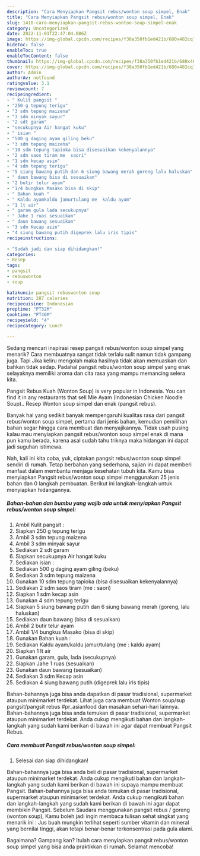 ```yaml
---
description: "Cara Menyiapkan Pangsit rebus/wonton soup simpel, Enak"
title: "Cara Menyiapkan Pangsit rebus/wonton soup simpel, Enak"
slug: 1410-cara-menyiapkan-pangsit-rebus-wonton-soup-simpel-enak
category: Uncategorized
date: 2022-11-01T22:47:04.086Z
image: https://img-global.cpcdn.com/recipes/f38a350fb1ed421b/680x482cq70/pangsit-rebuswonton-soup-simpel-foto-resep-utama.jpg
hideToc: false
enableToc: true
enableTocContent: false
thumbnail: https://img-global.cpcdn.com/recipes/f38a350fb1ed421b/680x482cq70/pangsit-rebuswonton-soup-simpel-foto-resep-utama.jpg
cover: https://img-global.cpcdn.com/recipes/f38a350fb1ed421b/680x482cq70/pangsit-rebuswonton-soup-simpel-foto-resep-utama.jpg
author: Admin
authorAv: notfound
ratingvalue: 3.1
reviewcount: 7
recipeingredient:
- " Kulit pangsit "
- "250 g tepung terigu"
- "3 sdm tepung maizena"
- "3 sdm minyak sayur"
- "2 sdt garam"
- "secukupnya Air hangat kuku"
- " isian "
- "500 g daging ayam giling beku"
- "3 sdm tepung maizena"
- "10 sdm tepung tapioka bisa disesuaikan kekenyalannya"
- "2 sdm saos tiram me  saori"
- "1 sdm kecap asin"
- "4 sdm tepung terigu"
- "5 siung bawang putih dan 6 siung bawang merah goreng lalu haluskan"
- " daun bawang bisa di sesuaikan"
- "2 butir telur ayam"
- "1/4 bungkus Masako bisa di skip"
- " Bahan kuah "
- " Kaldu ayamkaldu jamurtulang me  kaldu ayam"
- "1 lt air"
- " garam gula lada secukupnya"
- " Jahe 1 ruas sesuaikan"
- " daun bawang sesuaikan"
- "3 sdm Kecap asin"
- "4 siung bawang putih digeprek lalu iris tipis"
recipeinstructions:

- "Sudah jadi dan siap dihidangkan!"
categories:
- Resep
tags:
- pangsit
- rebuswonton
- soup

katakunci: pangsit rebuswonton soup 
nutrition: 287 calories
recipecuisine: Indonesian
preptime: "PT32M"
cooktime: "PT46M"
recipeyield: "4"
recipecategory: Lunch

---
```



Sedang mencari inspirasi resep pangsit rebus/wonton soup simpel yang menarik? Cara membuatnya sangat tidak terlalu sulit namun tidak gampang juga. Tapi Jika keliru mengolah maka hasilnya tidak akan memuaskan dan bahkan tidak sedap. Padahal pangsit rebus/wonton soup simpel yang enak selayaknya memiliki aroma dan cita rasa yang mampu memancing selera kita.


Pangsit Rebus Kuah (Wonton Soup) is very popular in Indonesia. You can find it in any restaurants that sell Mie Ayam (Indonesian Chicken Noodle Soup).. Resep Wonton soup simpel dan enak (pangsit rebus).

Banyak hal yang sedikit banyak mempengaruhi kualitas rasa dari pangsit rebus/wonton soup simpel, pertama dari jenis bahan, kemudian pemilihan bahan segar hingga cara membuat dan menyajikannya. Tidak usah pusing kalau mau menyiapkan pangsit rebus/wonton soup simpel enak di mana pun kamu berada, karena asal sudah tahu triknya maka hidangan ini dapat jadi suguhan istimewa.


Nah, kali ini kita coba, yuk, ciptakan pangsit rebus/wonton soup simpel sendiri di rumah. Tetap berbahan yang sederhana, sajian ini dapat memberi manfaat dalam membantu menjaga kesehatan tubuh kita. Kamu bisa menyiapkan Pangsit rebus/wonton soup simpel menggunakan 25 jenis bahan dan 0 langkah pembuatan. Berikut ini langkah-langkah untuk menyiapkan hidangannya.

<!--inarticleads1-->

##### Bahan-bahan dan bumbu yang wajib ada untuk menyiapkan Pangsit rebus/wonton soup simpel:

1. Ambil  Kulit pangsit :
1. Siapkan 250 g tepung terigu
1. Ambil 3 sdm tepung maizena
1. Ambil 3 sdm minyak sayur
1. Sediakan 2 sdt garam
1. Siapkan secukupnya Air hangat kuku
1. Sediakan  isian :
1. Sediakan 500 g daging ayam giling (beku)
1. Sediakan 3 sdm tepung maizena
1. Gunakan 10 sdm tepung tapioka (bisa disesuaikan kekenyalannya)
1. Sediakan 2 sdm saos tiram (me : saori)
1. Siapkan 1 sdm kecap asin
1. Gunakan 4 sdm tepung terigu
1. Siapkan 5 siung bawang putih dan 6 siung bawang merah (goreng, lalu haluskan)
1. Sediakan  daun bawang (bisa di sesuaikan)
1. Ambil 2 butir telur ayam
1. Ambil 1/4 bungkus Masako (bisa di skip)
1. Gunakan  Bahan kuah :
1. Sediakan  Kaldu ayam/kaldu jamur/tulang (me : kaldu ayam)
1. Siapkan 1 lt air
1. Gunakan  garam, gula, lada (secukupnya)
1. Siapkan  Jahe 1 ruas (sesuaikan)
1. Gunakan  daun bawang (sesuaikan)
1. Sediakan 3 sdm Kecap asin
1. Sediakan 4 siung bawang putih (digeprek lalu iris tipis)


Bahan-bahannya juga bisa anda dapatkan di pasar tradisional, supermarket ataupun minimarket terdekat. Lihat juga cara membuat Wonton soup/sup pangsit/pangsit rebus #pr_asianfood dan masakan sehari-hari lainnya. Bahan-bahannya juga bisa anda temukan di pasar tradisional, supermarket ataupun minimarket terdekat. Anda cukup mengikuti bahan dan langkah-langkah yang sudah kami berikan di bawah ini agar dapat membuat Pangsit Rebus. 

<!--inarticleads2-->

##### Cara membuat Pangsit rebus/wonton soup simpel:


1. Selesai dan siap dihidangkan!

Bahan-bahannya juga bisa anda beli di pasar tradisional, supermarket ataupun minimarket terdekat. Anda cukup mengikuti bahan dan langkah-langkah yang sudah kami berikan di bawah ini supaya mampu membuat Pangsit. Bahan-bahannya juga bisa anda temukan di pasar tradisional, supermarket ataupun minimarket terdekat. Anda cukup mengikuti bahan dan langkah-langkah yang sudah kami berikan di bawah ini agar dapat membikin Pangsit. Sebelum Saudara menggunakan pangsit rebus / goreng (wonton soup), Kamu boleh jadi ingin membaca tulisan sehat singkat yang menarik ini : Jus buah mungkin terlihat seperti sumber vitamin dan mineral yang bernilai tinggi, akan tetapi benar-benar terkonsentrasi pada gula alami. 

Bagaimana? Gampang kan? Itulah cara menyiapkan pangsit rebus/wonton soup simpel yang bisa anda praktikkan di rumah. Selamat mencoba!
